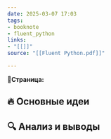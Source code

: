 ```yaml
---
date: 2025-03-07 17:03
tags: 
- booknote
- fluent_python
links: 
- "[[]]" 
source: "[[Fluent Python.pdf]]"

---
```

**📝Страница:**   

## 🔥 Основные идеи 




## 🔍 Анализ и выводы  





